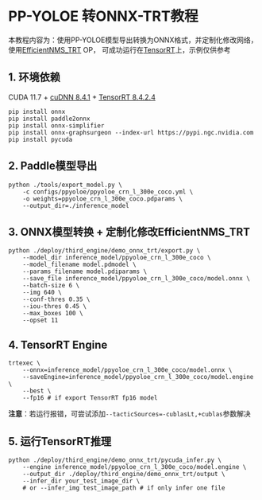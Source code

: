 # PP-YOLOE 转ONNX-TRT教程

本教程内容为：使用PP-YOLOE模型导出转换为ONNX格式，并定制化修改网络，使用[EfficientNMS_TRT](https://github.com/NVIDIA/TensorRT/tree/main/plugin/efficientNMSPlugin) OP，
可成功运行在[TensorRT](https://github.com/NVIDIA/TensorRT)上，示例仅供参考

## 1. 环境依赖

CUDA 11.7 + [cuDNN 8.4.1](https://developer.nvidia.com/rdp/cudnn-archive) + [TensorRT 8.4.2.4](https://developer.nvidia.com/nvidia-tensorrt-8x-download)

```shell
pip install onnx
pip install paddle2onnx
pip install onnx-simplifier
pip install onnx-graphsurgeon --index-url https://pypi.ngc.nvidia.com
pip install pycuda
```

## 2. Paddle模型导出

```shell
python ./tools/export_model.py \
    -c configs/ppyoloe/ppyoloe_crn_l_300e_coco.yml \
    -o weights=ppyoloe_crn_l_300e_coco.pdparams \
    --output_dir=./inference_model
```

## 3. ONNX模型转换 + 定制化修改EfficientNMS_TRT

```shell
python ./deploy/third_engine/demo_onnx_trt/export.py \
    --model_dir inference_model/ppyoloe_crn_l_300e_coco \
    --model_filename model.pdmodel \
    --params_filename model.pdiparams \
    --save_file inference_model/ppyoloe_crn_l_300e_coco/model.onnx \
    --batch-size 6 \
    --img 640 \
    --conf-thres 0.35 \
    --iou-thres 0.45 \
    --max_boxes 100 \
    --opset 11
```

## 4. TensorRT Engine

```shell
trtexec \
    --onnx=inference_model/ppyoloe_crn_l_300e_coco/model.onnx \
    --saveEngine=inference_model/ppyoloe_crn_l_300e_coco/model.engine \
    --best \
    --fp16 # if export TensorRT fp16 model
```

**注意**：若运行报错，可尝试添加`--tacticSources=-cublasLt,+cublas`参数解决

## 5. 运行TensorRT推理

```shell
python ./deploy/third_engine/demo_onnx_trt/pycuda_infer.py \
    --engine inference_model/ppyoloe_crn_l_300e_coco/model.engine \
    --output_dir ./deploy/third_engine/demo_onnx_trt/output \
    --infer_dir your_test_image_dir \
    # or --infer_img test_image_path # if only infer one file
```
